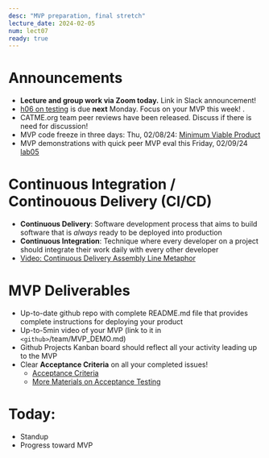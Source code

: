 ```yaml
---
desc: "MVP preparation, final stretch"
lecture_date: 2024-02-05
num: lect07
ready: true
---
```


# Announcements
* **Lecture and group work via Zoom today.** Link in Slack announcement! 
* [h06 on testing](https://ucsb-cs148.github.io/w24/hwk/h06) is due **next** Monday. Focus on your MVP this week!  .
* CATME.org team peer reviews have been released. Discuss if there is need for discussion! 
* MVP code freeze in three days: Thu, 02/08/24: [Minimum Viable Product](https://en.wikipedia.org/wiki/Minimum_viable_product)
* MVP demonstrations with quick peer MVP eval this Friday, 02/09/24 [lab05](https://ucsb-cs148.github.io/w24/lab/lab05/)

# Continuous Integration / Continouous Delivery (CI/CD) 

* **Continuous Delivery**: Software development process that aims to build software that is *always* ready to be deployed into production
* **Continuous Integration**: Technique where every developer on a project should integrate their work daily with every other developer
* [Video: Continuous Delivery Assembly Line Metaphor](http://www.youtube.com/watch?v=SIaVsG7m8n4)

# MVP Deliverables

* Up-to-date github repo with complete README.md file that provides complete instructions for deploying your product
* Up-to-5min video of your MVP (link to it in `<github>`/team/MVP_DEMO.md) 
* Github Projects Kanban board should reflect all your activity leading up to the MVP 
* Clear **Acceptance Criteria** on all your completed issues! 
    - [Acceptance Criteria](https://www.productplan.com/glossary/acceptance-criteria/)
    - [More Materials on Acceptance Testing](https://ucsb-cs148.github.io/topics/testing_acceptance/)


# Today:

* Standup
* Progress toward MVP
